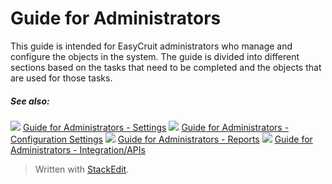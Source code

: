 # Guide for Administrators

This guide is intended for EasyCruit administrators who manage and configure the objects in the system. The guide is divided into different sections based on the tasks that need to be completed and the objects that are used for those tasks.

##### See also:

![](../Resources/Images/icon-document-link.png) [Guide for Administrators - Settings](guide_for_administrators_settings.htm)
![](../Resources/Images/icon-document-link.png) [Guide for Administrators - Configuration Settings](guide_for_administrators_configuration_settings.htm)
![](../Resources/Images/icon-document-link.png) [Guide for Administrators - Reports](guide_for_administrators_reports.htm)
![](../Resources/Images/icon-document-link.png) [Guide for Administrators - Integration/APIs](guide_for_administrators_integration_apis.htm)



> Written with [StackEdit](https://stackedit.io/).
<!--stackedit_data:
eyJoaXN0b3J5IjpbMjA1OTIwMTU5N119
-->
